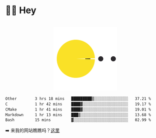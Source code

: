 
# 👋🏻 Hey
<div align="center">
	<br>
	<img src="https://raw.githubusercontent.com/Aniket965/Aniket965/master/pacman.svg?sanitize=true" width="200" height="200">
	<br>
</div>

<!--START_SECTION:waka-->

```txt
Other        3 hrs 18 mins   █████████▒░░░░░░░░░░░░░░░   37.21 %
C            1 hr 42 mins    ████▓░░░░░░░░░░░░░░░░░░░░   19.17 %
CMake        1 hr 41 mins    ████▓░░░░░░░░░░░░░░░░░░░░   19.01 %
Markdown     1 hr 13 mins    ███▒░░░░░░░░░░░░░░░░░░░░░   13.68 %
Bash         15 mins         ▓░░░░░░░░░░░░░░░░░░░░░░░░   02.99 %
```

<!--END_SECTION:waka-->

 ➡️  来我的网站瞧瞧吗？[这里](https://www.shaolongfei.com)
